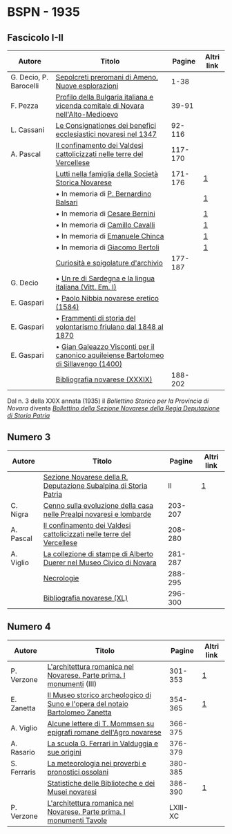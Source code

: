 # BSPN - 1935

## Fascicolo I-II

| Autore                 | Titolo                                                                                                                                    | Pagine  | Altri link                                             |
|------------------------|-------------------------------------------------------------------------------------------------------------------------------------------|---------|--------------------------------------------------------|
| G. Decio, P. Barocelli | [Sepolcreti preromani di Ameno. Nuove esplorazioni](https://en.calameo.com/read/007260735efb3a26bc083)                                    | 1-38    |                                                        |
| F. Pezza               | [Profilo della Bulgaria italiana e vicenda comitale di Novara nell'Alto-Medioevo](https://en.calameo.com/read/007260735efb3a26bc083)      | 39-91   |                                                        |
| L. Cassani             | [Le Consignationes dei benefici ecclesiastici novaresi nel 1347](https://en.calameo.com/read/007260735efb3a26bc083)                       | 92-116  |                                                        |
| A. Pascal              | [Il confinamento dei Valdesi cattolicizzati nelle terre del Vercellese](https://en.calameo.com/read/007260735efb3a26bc083)                | 117-170 |                                                        |
|                        | [Lutti nella famiglia della Società Storica Novarese](http://www.ssno.it/BSPNo/bspn_not35.html#351)                                       | 171-176 | [1](https://en.calameo.com/read/007260735efb3a26bc083) |
|                        | • In memoria di [P. Bernardino Balsari](http://www.ssno.it/BSPNo/bspn_not35.html#351bals)                                                 |         | [1](https://en.calameo.com/read/007260735efb3a26bc083) |
|                        | • In memoria di [Cesare Bernini](http://www.ssno.it/BSPNo/bspn_not35.html#351bern)                                                        |         | [1](https://en.calameo.com/read/007260735efb3a26bc083) |
|                        | • In memoria di [Camillo Cavalli](http://www.ssno.it/BSPNo/bspn_not35.html#351cava)                                                       |         | [1](https://en.calameo.com/read/007260735efb3a26bc083) |
|                        | • In memoria di [Emanuele Chinca](http://www.ssno.it/BSPNo/bspn_not35.html#351chin)                                                       |         | [1](https://en.calameo.com/read/007260735efb3a26bc083) |
|                        | • In memoria di [Giacomo Bertoli](http://www.ssno.it/BSPNo/bspn_not35.html#351bert)                                                       |         | [1](https://en.calameo.com/read/007260735efb3a26bc083) |
|                        | [Curiosità e spigolature d'archivio](https://en.calameo.com/read/007260735efb3a26bc083)                                                   | 177-187 |                                                        |
| G. Decio               | • [Un re di Sardegna e la lingua italiana (Vitt. Em. I)](https://en.calameo.com/read/007260735efb3a26bc083)                               |         |                                                        |
| E. Gaspari             | • [Paolo Nibbia novarese eretico (1584)](https://en.calameo.com/read/007260735efb3a26bc083)                                               |         |                                                        |
| E. Gaspari             | • [Frammenti di storia del volontarismo friulano dal 1848 al 1870](https://en.calameo.com/read/007260735efb3a26bc083)                     |         |                                                        |
| E. Gaspari             | • [Gian Galeazzo Visconti per il canonico aquileiense Bartolomeo di Sillavengo (1400)](https://en.calameo.com/read/007260735efb3a26bc083) |         |                                                        |
|                        | [Bibliografia novarese (XXXIX)](https://en.calameo.com/read/007260735efb3a26bc083)                                                        | 188-202 |                                                        |

Dal n. 3 della XXIX annata (1935) il *Bollettino Storico per la Provincia di Novara* diventa
*[Bollettino della Sezione Novarese della Regia Deputazione di Storia Patria](http://www.ssno.it/BSPNo/bspn_boll.html#indbspno)*

## Numero 3

| Autore    | Titolo                                                                                                                     | Pagine  | Altri link                                             |
|-----------|----------------------------------------------------------------------------------------------------------------------------|---------|--------------------------------------------------------|
|           | [Sezione Novarese della R. Deputazione Subalpina di Storia Patria](http://www.ssno.it/BSPNo/bspn_not35.html#353)           | II      | [1](https://en.calameo.com/read/0072607352e6d39ef7568) |
| C. Nigra  | [Cenno sulla evoluzione della casa nelle Prealpi novaresi e lombarde](https://en.calameo.com/read/0072607352e6d39ef7568)   | 203-207 |                                                        |
| A. Pascal | [Il confinamento dei Valdesi cattolicizzati nelle terre del Vercellese](https://en.calameo.com/read/0072607352e6d39ef7568) | 208-280 |                                                        |
| A. Viglio | [La collezione di stampe di Alberto Duerer nel Museo Civico di Novara](https://en.calameo.com/read/0072607352e6d39ef7568)  | 281-287 |                                                        |
|           | [Necrologie](https://en.calameo.com/read/0072607352e6d39ef7568)                                                            | 288-295 |                                                        |
|           | [Bibliografia novarese (XL)](https://en.calameo.com/read/0072607352e6d39ef7568)                                            | 296-300 |                                                        |

## Numero 4

| Autore      | Titolo                                                                                                                     | Pagine   | Altri link                                             |
|-------------|----------------------------------------------------------------------------------------------------------------------------|----------|--------------------------------------------------------|
| P. Verzone  | [L'architettura romanica nel Novarese. Parte prima. I monumenti](http://www.ssno.it/BSPNo/bspn_aromnov.html#XXIX) (III)    | 301-353  | [1](https://en.calameo.com/read/007260735d2ff20d23855) |
| E. Zanetta  | [Il Museo storico archeologico di Suno e l'opera del notaio Bartolomeo Zanetta](http://www.ssno.it/BSPNo/bspn_suno.html)   | 354-365  | [1](https://en.calameo.com/read/007260735d2ff20d23855) |
| A. Viglio   | [Alcune lettere di T. Mommsen su epigrafi romane dell'Agro novarese](https://en.calameo.com/read/007260735d2ff20d23855)    | 366-375  |                                                        |
| A. Rasario  | [La scuola G. Ferrari in Valduggia e sue origini](https://en.calameo.com/read/007260735d2ff20d23855)                       | 376-379  |                                                        |
| S. Ferraris | [La meteorologia nei proverbi e pronostici ossolani](https://en.calameo.com/read/007260735d2ff20d23855)                    | 380-385  |                                                        |
|             | [Statistiche delle Biblioteche e dei Musei novaresi](http://www.ssno.it/BSPNo/bspn_not35.html#354)                         | 386-390  | [1](https://en.calameo.com/read/007260735d2ff20d23855) |
| P. Verzone  | [L'architettura romanica nel Novarese. Parte prima. I monumenti Tavole](https://en.calameo.com/read/007260735d2ff20d23855) | LXIII-XC |                                                        |
